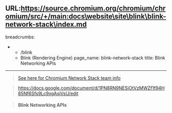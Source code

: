 URL:https://source.chromium.org/chromium/chromium/src/+/main:docs\website\site\blink\blink-network-stack\index.md
---
breadcrumbs:
- - /blink
  - Blink (Rendering Engine)
page_name: blink-network-stack
title: Blink Networking APIs
---

> [See here for Chromium Network Stack team
> info](/developers/design-documents/network-stack)

> <https://docs.google.com/document/d/1PN8RN9NESiOtVzMWZf1f94H85Nf6Sfs9Lc9xgAsjVsU/edit>

> #### Blink Networking APIs
